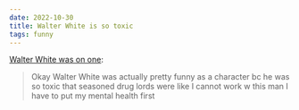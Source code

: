 ```yaml
---
date: 2022-10-30
title: Walter White is so toxic
tags: funny
---
```


[Walter White was on one](https://www.tumblr.com/angrylesbianstereotype/697700792384323584/okay-walter-white-was-actually-pretty-funny-as-a): 


> Okay Walter White was actually pretty funny as a character bc he was so toxic that seasoned drug lords were like I cannot work w this man I have to put my mental health first